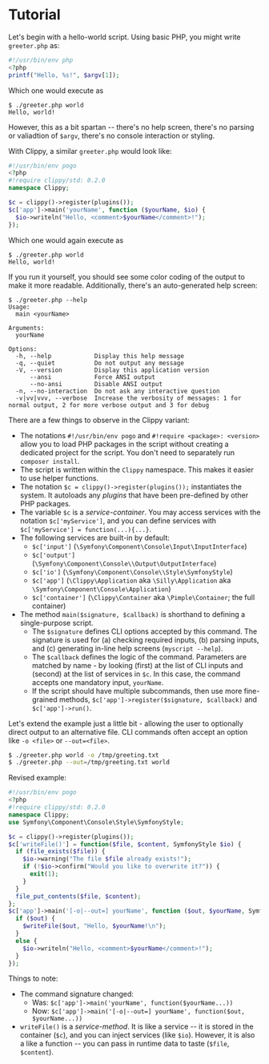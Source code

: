 # Tutorial

Let's begin with a hello-world script. Using basic PHP, you might write `greeter.php` as:

```php
#!/usr/bin/env php
<?php
printf("Hello, %s!", $argv[1]);
```

Which one would execute as

```
$ ./greeter.php world
Hello, world!
```

However, this as a bit spartan -- there's no help screen, there's no parsing
or valiadtion of `$argv`, there's no console interaction or styling.

With Clippy, a similar `greeter.php` would look like:

```php
#!/usr/bin/env pogo
<?php
#!require clippy/std: 0.2.0
namespace Clippy;

$c = clippy()->register(plugins());
$c['app']->main('yourName', function ($yourName, $io) {
  $io->writeln("Hello, <comment>$yourName</comment>!");
});
```

Which one would again execute as

```
$ ./greeter.php world
Hello, world!
```

If you run it yourself, you should see some color coding of the output to
make it more readable. Additionally, there's an auto-generated help screen:

```
$ ./greeter.php --help
Usage:
  main <yourName>

Arguments:
  yourName

Options:
  -h, --help            Display this help message
  -q, --quiet           Do not output any message
  -V, --version         Display this application version
      --ansi            Force ANSI output
      --no-ansi         Disable ANSI output
  -n, --no-interaction  Do not ask any interactive question
  -v|vv|vvv, --verbose  Increase the verbosity of messages: 1 for normal output, 2 for more verbose output and 3 for debug
```

There are a few things to observe in the Clippy variant:

* The notations `#!/usr/bin/env pogo` and `#!require <package>: <version>` allow you to load PHP packages in the script without creating a dedicated project for the script. You don't need to separately run `composer install`.
* The script is written within the `Clippy` namespace. This makes it easier to use helper functions.
* The notation `$c = clippy()->register(plugins());` instantiates the system. It autoloads any *plugins* that have been pre-defined by other PHP packages.
* The variable `$c` is a *service-container*. You may access services with the notation `$c['myService']`, and you can define services with `$c['myService'] = function(...){...}`.
* The following services are built-in by default:
    * `$c['input']` (`\Symfony\Component\Console\Input\InputInterface`)
    * `$c['output']` (`\Symfony\Component\Console\\Output\OutputInterface`)
    * `$c['io']` (`\Symfony\Component\Console\\Style\SymfonyStyle`)
    * `$c['app']` (`\Clippy\Application` aka `\Silly\Application` aka `\Symfony\Component\Console\Application`)
    * `$c['container']` (`\Clippy\Container` aka `\Pimple\Container`; the full container)
* The method `main($signature, $callback)`  is shorthand to defining a single-purpose script. 
    * The `$signature` defines CLI options accepted by this command. The signature is used for (a) checking required inputs, (b) parsing inputs, and (c) generating in-line help screens (`myscript --help`).
    * The `$callback` defines the logic of the command. Parameters are matched by name - by looking (first) at the list of CLI inputs and (second) at the list of services in `$c`. In this case, the command accepts one mandatory input, `yourName`.
    * If the script should have multiple subcommands, then use more fine-grained methods, `$c['app']->register($signature, $callback)` and `$c['app']->run()`.

Let's extend the example just a little bit - allowing the user to optionally direct output to an alternative file. CLI commands often accept an option like `-o <file>` or `--out=<file>`.

```bash
$ ./greeter.php world -o /tmp/greeting.txt
$ ./greeter.php --out=/tmp/greeting.txt world
```

Revised example:

```php
#!/usr/bin/env pogo
<?php
#!require clippy/std: 0.2.0
namespace Clippy;
use Symfony\Component\Console\Style\SymfonyStyle;

$c = clippy()->register(plugins());
$c['writeFile()'] = function($file, $content, SymfonyStyle $io) {
  if (file_exists($file)) {
    $io->warning("The file $file already exists!");
    if (!$io->confirm("Would you like to overwrite it?")) {
      exit(1);
    }
  }
  file_put_contents($file, $content);
};
$c['app']->main('[-o|--out=] yourName', function ($out, $yourName, SymfonyStyle $io, $writeFile) {
  if ($out) {
    $writeFile($out, "Hello, $yourName!\n");
  }
  else {
    $io->writeln("Hello, <comment>$yourName</comment>!");
  }
});
```

Things to note:

* The command signature changed:
    * Was: `$c['app']->main('yourName', function($yourName...))`
    * Now: `$c['app']->main('[-o|--out=] yourName', function($out, $yourName...))`
* `writeFile()` is a *service-method*. It is like a service -- it is stored in the container (`$c`), and you can inject services (like `$io`). However, it is also a like a function -- you can pass in runtime data to taste (`$file`, `$content`).
